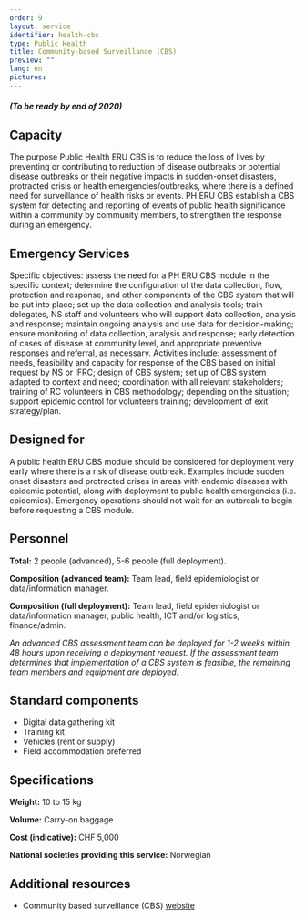 ```yaml
---
order: 9
layout: service
identifier: health-cbs
type: Public Health
title: Community-based Surveillance (CBS)
preview: ""
lang: en
pictures:
---
```


##### _**(To be ready by end of 2020)**_

## Capacity

The purpose Public Health ERU CBS is to reduce the loss of lives by preventing or contributing to reduction of disease outbreaks or potential disease outbreaks or their negative impacts in sudden-onset disasters, protracted crisis or health emergencies/outbreaks, where there is a defined need for surveillance of health risks or events. PH ERU CBS establish a CBS system for detecting and reporting of events of public health significance within a community by community members, to strengthen the response during an emergency.

## Emergency Services

Specific objectives: assess the need for a PH ERU CBS module in the specific context; determine the configuration of the data collection, flow, protection and response, and other components of the CBS system that will be put into place; set up the data collection and analysis tools; train delegates, NS staff and volunteers who will support data collection, analysis and response; maintain ongoing analysis and use data for decision-making; ensure monitoring of data collection, analysis and response; early detection of cases of disease at community level, and appropriate preventive responses and referral, as necessary. Activities include: assessment of needs, feasibility and capacity for response of the CBS based on initial request by NS or IFRC; design of CBS system; set up of CBS system adapted to context and need; coordination with all relevant stakeholders; training of RC volunteers in CBS methodology; depending on the situation; support epidemic control for volunteers training; development of exit strategy/plan.

## Designed for

A public health ERU CBS module should be considered for deployment very early where there is a risk of disease outbreak. Examples include sudden onset disasters and protracted crises in areas with endemic diseases with epidemic potential, along with deployment to public health emergencies (i.e. epidemics). Emergency operations should not wait for an outbreak to begin before requesting a CBS module.

## Personnel

**Total:** 2 people (advanced), 5-6 people (full deployment).

**Composition (advanced team):** Team lead, field epidemiologist or data/information manager.

**Composition (full deployment):** Team lead, field epidemiologist or data/information manager, public health, ICT and/or logistics, finance/admin.

_An advanced CBS assessment team can be deployed for 1-2 weeks within  48 hours upon receiving a deployment request. If the assessment team determines that implementation of a CBS system is feasible, the remaining team members and equipment are deployed._ 

## Standard components

- Digital data gathering kit
- Training kit
- Vehicles (rent or supply)
- Field accommodation preferred

## Specifications

**Weight:** 10 to 15 kg

**Volume:** Carry-on baggage

**Cost (indicative):** CHF 5,000

**National societies providing this service:** Norwegian

## Additional resources

- Community based surveillance (CBS) [website](https://www.cbsrc.org/)

